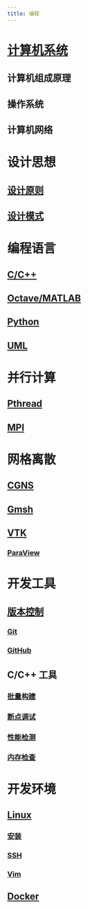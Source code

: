 ```yaml
---
title: 编程
---
```


# [计算机系统](./csapp/README.md)
## 计算机组成原理
## 操作系统
## 计算机网络

# 设计思想
## [设计原则](./principles/README.md)
## [设计模式](./patterns/README.md)

# 编程语言
## [C/C++](./cpp/README.md)
## [Octave/MATLAB](./octave.md)
## [Python](./python.md)
## [UML](./uml/README.md)

# 并行计算

## [Pthread](./csapp/12_concurrent_programming.md#parallel)
## [MPI](./mpi/README.md)

# 网格离散
## [CGNS](./cgns/README.md)
## [Gmsh](./gmsh/README.md)
## [VTK](./vtk/README.md)
### [ParaView](./vtk/README.md#ParaView)

# 开发工具
## [版本控制](./git.md)
### [Git](./git.md#Git)
### [GitHub](./git.md#GitHub)
## C/C++ 工具
### [批量构建](./cpp/make/README.md)
### [断点调试](./cpp/debug.md)
### [性能检测](./cpp/profile.md)
### [内存检查](./cpp/memory/check.md)

# 开发环境
## [Linux](./linux/README.md)
### [安装](./linux/install/README.md)
### [SSH](./linux/ssh.md)
### [Vim](./linux/vim.md)
## [Docker](./docker/README.md)
